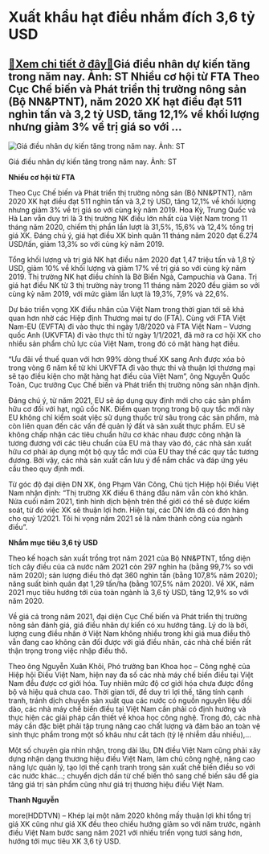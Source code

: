 Xuất khẩu hạt điều nhắm đích 3,6 tỷ USD
=======================================

[:gift:Xem chi tiết ở đây:gift:](https://hddtvn.com/xuat-khau-hat-dieu-nham-dich-36-ty-usd/)Giá điều nhân dự kiến tăng trong năm nay. Ảnh: ST Nhiều cơ hội từ FTA Theo Cục Chế biến và Phát triển thị trường nông sản (Bộ NN&PTNT), năm 2020 XK hạt điều đạt 511 nghìn tấn và 3,2 tỷ USD, tăng 12,1% về khối lượng nhưng giảm 3% về trị giá so với …
--------------------------------------------------------------------------------------------------------------------------------------------------------------------------------------------------------------------------------------------------------





![Giá điều nhân dự kiến  tăng trong năm nay.	Ảnh: ST](https://hddtvn.com/wp-content/uploads/2021/01/4238_17-che-bien-dieu_farc.jpg "Giá điều nhân dự kiến  tăng trong năm nay.	Ảnh: ST")


Giá điều nhân dự kiến tăng trong năm nay. Ảnh: ST



**Nhiều cơ hội từ FTA**


Theo Cục Chế biến và Phát triển thị trường nông sản (Bộ NN&PTNT), năm 2020 XK hạt điều đạt 511 nghìn tấn và 3,2 tỷ USD, tăng 12,1% về khối lượng nhưng giảm 3% về trị giá so với cùng kỳ năm 2019. Hoa Kỳ, Trung Quốc và Hà Lan vẫn duy trì là 3 thị trường NK điều lớn nhất của Việt Nam trong 11 tháng năm 2020, chiếm thị phần lần lượt là 31,5%, 15,6% và 12,4% tổng trị giá XK. Đáng chú ý, giá hạt điều XK bình quân 11 tháng năm 2020 đạt 6.274 USD/tấn, giảm 13,3% so với cùng kỳ năm 2019.





Tổng khối lượng và trị giá NK hạt điều năm 2020 đạt 1,47 triệu tấn và 1,8 tỷ USD, giảm 10% về khối lượng và giảm 17% về trị giá so với cùng kỳ năm 2019. Thị trường NK hạt điều chính là Bờ Biển Ngà, Campuchia và Gana. Trị giá hạt điều NK từ 3 thị trường này trong 11 tháng năm 2020 đều giảm so với cùng kỳ năm 2019, với mức giảm lần lượt là 19,3%, 7,9% và 22,6%.



Dự báo triển vọng XK điều nhân của Việt Nam trong thời gian tới sẽ khả quan hơn nhờ các Hiệp định Thương mai tự do (FTA). Cùng với FTA Việt Nam-EU (EVFTA) đi vào thực thi ngày 1/8/2020 và FTA Việt Nam – Vương quốc Anh (UKVFTA) đi vào thực thi từ ngày 1/1/2021, đã mở ra cơ hội XK cho nhiều sản phẩm chủ lực của Việt Nam, trong đó có mặt hàng hạt điều.


“Ưu đãi về thuế quan với hơn 99% dòng thuế XK sang Anh được xóa bỏ trong vòng 6 năm kể từ khi UKVFTA đi vào thực thi và thuận lợi thương mại sẽ tạo điều kiện cho mặt hàng hạt điều của Việt Nam”, ông Nguyễn Quốc Toản, Cục trưởng Cục Chế biến và Phát triển thị trường nông sản nhận định.


Đáng chú ý, từ năm 2021, EU sẽ áp dụng quy định mới cho các sản phẩm hữu cơ đối với hạt, ngũ cốc NK. Điểm quan trọng trong bộ quy tắc mới này EU không chỉ kiểm soát việc sử dụng thuốc trừ sâu trong các sản phẩm, mà còn liên quan đến các vấn đề quản lý đất và sản xuất thực phẩm. EU sẽ không chấp nhận các tiêu chuẩn hữu cơ khác nhau được công nhận là tương đương với các tiêu chuẩn của EU mà thay vào đó, các nhà sản xuất hữu cơ phải áp dụng một bộ quy tắc mới của EU thay thế các quy tắc tương đương. Bởi vậy, các nhà sản xuất cần lưu ý để nắm chắc và đáp ứng yêu cầu theo quy định mới.


Từ góc độ đại diện DN XK, ông Phạm Văn Công, Chủ tịch Hiệp hội Điều Việt Nam nhận định: “Thị trường XK điều 6 tháng đầu năm vẫn còn khó khăn. Nửa cuối năm 2021, tình hình dịch bệnh trên thế giới có thể sẽ được kiểm soát, từ đó việc XK sẽ thuận lợi hơn. Hiện tại, các DN lớn đã có đơn hàng cho quý 1/2021. Tôi hi vọng năm 2021 sẽ là năm thành công của ngành điều”.


**Nhắm mục tiêu 3,6 tỷ USD**


Theo kế hoạch sản xuất trồng trọt năm 2021 của Bộ NN&PTNT, tổng diện tích cây điều của cả nước năm 2021 còn 297 nghìn ha (bằng 99,7% so với năm 2020); sản lượng điều thô đạt 360 nghìn tấn (bằng 107,8% năm 2020); năng suất bình quân đạt 1,29 tấn/ha (bằng 107,5% năm 2020). Về XK, năm 2021 mục tiêu hướng tới của toàn ngành là 3,6 tỷ USD, tăng 12,9% so với năm 2020.


Về giá cả trong năm 2021, đại diện Cục Chế biến và Phát triển thị trường nông sản đánh giá, giá điều nhân dự kiến có xu hướng tăng. Lý do là bởi, lượng cung điều nhân ở Việt Nam không nhiều trong khi giá mua điều thô vẫn đang cao không cân đối được với giá điều nhân, các nhà chế biến rất thận trọng trong việc nhập điều thô.


Theo ông Nguyễn Xuân Khôi, Phó trưởng ban Khoa học – Công nghệ của Hiệp hội Điều Việt Nam, hiện nay đa số các nhà máy chế biến điều tại Việt Nam đều được cơ giới hóa. Tuy nhiên mức độ cơ giới hóa chưa được đồng bộ và hiệu quả chưa cao. Thời gian tới, để duy trì lợi thế, tăng tính cạnh tranh, tránh dịch chuyển sản xuất qua các nước có nguồn nguyên liệu dồi dào, các nhà máy chế biến điều tại Việt Nam cần phải có định hướng và thực hiện các giải pháp cần thiết về khoa học công nghệ. Trong đó, các nhà máy cần đặc biệt phải tập trung nâng cao chất lượng và đảm bảo an toàn vệ sinh thực phẩm trong một số khâu như cắt tách (tỷ lệ nhiễm dầu nhiều),…


Một số chuyên gia nhìn nhận, trong dài lâu, DN điều Việt Nam cũng phải xây dựng nhận dạng thương hiệu điều Việt Nam, làm chủ công nghệ, nâng cao năng lực quản lý, tạo lợi thế cạnh tranh trong sản xuất chế biến điều so với các nước khác…; chuyển dịch dần từ chế biến thô sang chế biến sâu để gia tăng giá trị sản phẩm cũng như giá trị thương hiệu điều Việt Nam.




**Thanh Nguyễn**



more(HDDTVN) – Khép lại một năm 2020 không mấy thuận lợi khi tổng trị giá XK cũng như giá XK đều theo chiều hướng giảm so với năm trước, ngành điều Việt Nam bước sang năm 2021 với nhiều triển vọng tươi sáng hơn, hướng tới mục tiêu XK 3,6 tỷ USD.

